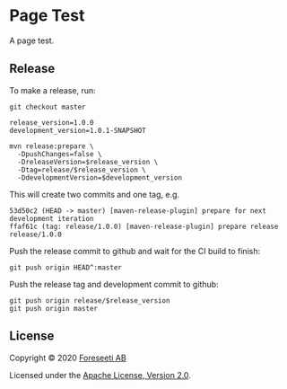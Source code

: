# Page Test

A page test.

## Release

To make a release, run:

```shell
git checkout master

release_version=1.0.0
development_version=1.0.1-SNAPSHOT

mvn release:prepare \
  -DpushChanges=false \
  -DreleaseVersion=$release_version \
  -Dtag=release/$release_version \
  -DdevelopmentVersion=$development_version
```

This will create two commits and one tag, e.g.

```
53d50c2 (HEAD -> master) [maven-release-plugin] prepare for next development iteration
ffaf61c (tag: release/1.0.0) [maven-release-plugin] prepare release release/1.0.0
```

Push the release commit to github and wait for the CI build to finish:

```shell
git push origin HEAD^:master
```

Push the release tag and development commit to github:

```shell
git push origin release/$release_version
git push origin master
```

## License

Copyright © 2020 [Foreseeti AB](https://www.foreseeti.com/)

Licensed under the [Apache License, Version 2.0](https://www.apache.org/licenses/LICENSE-2.0).
